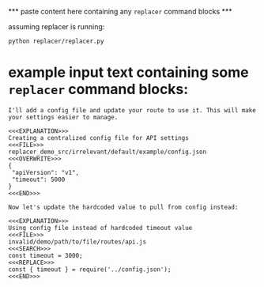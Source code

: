 *** paste content here containing any `replacer` command blocks ***


assuming replacer is running:

```
python replacer/replacer.py
```

# example input text containing some `replacer` command blocks:

```
I'll add a config file and update your route to use it. This will make your settings easier to manage.

<<<EXPLANATION>>>
Creating a centralized config file for API settings
<<<FILE>>>
replacer_demo_src/irrelevant/default/example/config.json
<<<OVERWRITE>>>
{
 "apiVersion": "v1",
 "timeout": 5000
}
<<<END>>>

Now let's update the hardcoded value to pull from config instead:

<<<EXPLANATION>>>
Using config file instead of hardcoded timeout value
<<<FILE>>>
invalid/demo/path/to/file/routes/api.js
<<<SEARCH>>>
const timeout = 3000;
<<<REPLACE>>>
const { timeout } = require('../config.json');
<<<END>>>
```
